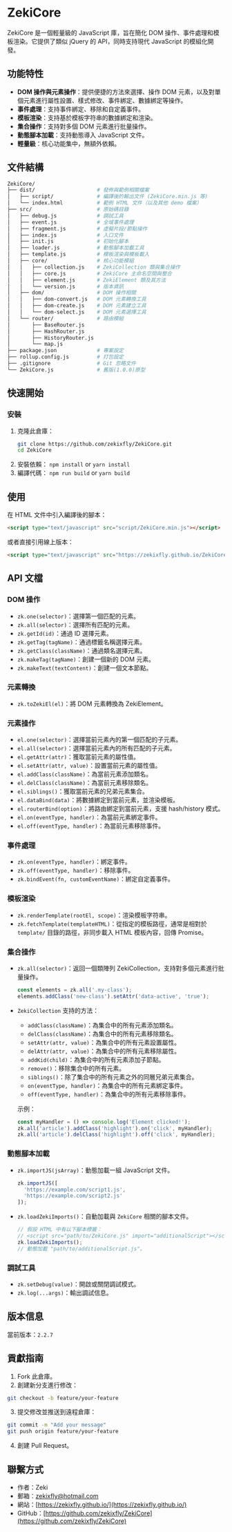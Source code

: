 # ZekiCore

ZekiCore 是一個輕量級的 JavaScript 庫，旨在簡化 DOM 操作、事件處理和模板渲染。它提供了類似 jQuery 的 API，同時支持現代 JavaScript 的模組化開發。

## 功能特性

- **DOM 操作與元素操作**：提供便捷的方法來選擇、操作 DOM 元素，以及對單個元素進行屬性設置、樣式修改、事件綁定、數據綁定等操作。
- **事件處理**：支持事件綁定、移除和自定義事件。
- **模板渲染**：支持基於模板字符串的數據綁定和渲染。
- **集合操作**：支持對多個 DOM 元素進行批量操作。
- **動態腳本加載**：支持動態導入 JavaScript 文件。
- **輕量級**：核心功能集中，無額外依賴。

## 文件結構
```bash
ZekiCore/
├── dist/                    # 發佈與範例相關檔案
│   ├── script/              # 編譯後的輸出文件 (ZekiCore.min.js 等)
│   └── index.html           # 範例 HTML 文件（以及其他 demo 檔案）
├── src/                     # 原始碼目錄
│   ├── debug.js             # 調試工具
│   ├── event.js             # 全域事件處理
│   ├── fragment.js          # 虛擬片段/節點操作
│   ├── index.js             # 入口文件
│   ├── init.js              # 初始化腳本
│   ├── loader.js            # 動態腳本加載工具
│   ├── template.js          # 模板渲染與模板載入
│   ├── core/                # 核心功能模組
│   │   ├── collection.js    # ZekiCollection 類與集合操作
│   │   ├── core.js          # ZekiCore 主命名空間與整合
│   │   ├── element.js       # ZekiElement 類及其方法
│   │   └── version.js       # 版本資訊
│   ├── dom/                 # DOM 操作相關
│   │   ├── dom-convert.js   # DOM 元素轉換工具
│   │   ├── dom-create.js    # DOM 元素建立工具
│   │   └── dom-select.js    # DOM 元素選擇工具
│   └── router/              # 路由模組
│       ├── BaseRouter.js
│       ├── HashRouter.js
│       ├── HistoryRouter.js
│       └── map.js
├── package.json             # 專案設定
├── rollup.config.js         # 打包設定
├── .gitignore               # Git 忽略文件
└── ZekiCore.js              # 舊版(1.0.0)原型
```


## 快速開始

### 安裝

1. 克隆此倉庫：
   ```bash
   git clone https://github.com/zekixfly/ZekiCore.git
   cd ZekiCore
2. 安裝依賴：
   `npm install` or `yarn install`
3. 編譯代碼：
   `npm run build` or `yarn build`

## 使用
在 HTML 文件中引入編譯後的腳本：
```html
<script type="text/javascript" src="script/ZekiCore.min.js"></script>
```
或者直接引用線上版本：
```html
<script type="text/javascript" src="https://zekixfly.github.io/ZekiCore/script/ZekiCore.min.js"></script>
```

## API 文檔
### DOM 操作
* `zk.one(selector)`：選擇第一個匹配的元素。
* `zk.all(selector)`：選擇所有匹配的元素。
* `zk.getId(id)`：通過 ID 選擇元素。
* `zk.getTag(tagName)`：通過標籤名稱選擇元素。
* `zk.getClass(className)`：通過類名選擇元素。
* `zk.makeTag(tagName)`：創建一個新的 DOM 元素。
* `zk.makeText(textContent)`：創建一個文本節點。

### 元素轉換
* `zk.toZekiEl(el)`：將 DOM 元素轉換為 ZekiElement。

### 元素操作
* `el.one(selector)`：選擇當前元素內的第一個匹配的子元素。
* `el.all(selector)`：選擇當前元素內的所有匹配的子元素。
* `el.getAttr(attr)`：獲取當前元素的屬性值。
* `el.setAttr(attr, value)`：設置當前元素的屬性值。
* `el.addClass(className)`：為當前元素添加類名。
* `el.delClass(className)`：為當前元素移除類名。
* `el.siblings()`：獲取當前元素的兄弟元素集合。
* `el.dataBind(data)`：將數據綁定到當前元素，並渲染模板。
* `el.routerBind(option)`：將路由綁定到當前元素，支援 hash/history 模式。
* `el.on(eventType, handler)`：為當前元素綁定事件。
* `el.off(eventType, handler)`：為當前元素移除事件。

### 事件處理
* `zk.on(eventType, handler)`：綁定事件。
* `zk.off(eventType, handler)`：移除事件。
* `zk.bindEvent(fn, customEventName)`：綁定自定義事件。

### 模板渲染
* `zk.renderTemplate(rootEl, scope)`：渲染模板字符串。
* `zk.fetchTemplate(templateHTML)`：從指定的模板路徑，通常是相對於 `template/` 目錄的路徑，非同步載入 HTML 模板內容，回傳 Promise。

### 集合操作
* `zk.all(selector)`：返回一個類陣列 ZekiCollection，支持對多個元素進行批量操作。
  ```javascript
  const elements = zk.all('.my-class');
  elements.addClass('new-class').setAttr('data-active', 'true');
  ```

* `ZekiCollection` 支持的方法：
  - `addClass(className)`：為集合中的所有元素添加類名。
  - `delClass(className)`：為集合中的所有元素移除類名。
  - `setAttr(attr, value)`：為集合中的所有元素設置屬性。
  - `delAttr(attr, value)`：為集合中的所有元素移除屬性。
  - `addKid(child)`：為集合中的所有元素添加子節點。
  - `remove()`：移除集合中的所有元素。
  - `siblings()`：除了集合中的所有元素之外的同層兄弟元素集合。
  - `on(eventType, handler)`：為集合中的所有元素綁定事件。
  - `off(eventType, handler)`：為集合中的所有元素移除事件。

  示例：
  ```javascript
  const myHandler = () => console.log('Element clicked!');
  zk.all('article').addClass('highlight').on('click', myHandler);
  zk.all('article').delClass('highlight').off('click', myHandler);
  ```


### 動態腳本加載
* `zk.importJS(jsArray)`：動態加載一組 JavaScript 文件。
  ```javascript
  zk.importJS([
    'https://example.com/script1.js',
    'https://example.com/script2.js'
  ]);
  ```

* `zk.loadZekiImports()`：自動加載與 `ZekiCore` 相關的腳本文件。
  ```javascript
  // 假設 HTML 中有以下腳本標籤：
  // <script src="path/to/ZekiCore.js" import="additionalScript"></script>
  zk.loadZekiImports();
  // 動態加載 "path/to/additionalScript.js"。
  ```

### 調試工具
* `zk.setDebug(value)`：開啟或關閉調試模式。
* `zk.log(...args)`：輸出調試信息。

## 版本信息
當前版本：`2.2.7`

## 貢獻指南
1. Fork 此倉庫。
2. 創建新分支進行修改：
```bash
git checkout -b feature/your-feature
```
3. 提交修改並推送到遠程倉庫：
```bash
git commit -m "Add your message"
git push origin feature/your-feature
```
4. 創建 Pull Request。

## 聯繫方式
- 作者：Zeki
- 郵箱：zekixfly@hotmail.com
- 網站：[https://zekixfly.github.io/](https://zekixfly.github.io/)
- GitHub：[https://github.com/zekixfly/ZekiCore](https://github.com/zekixfly/ZekiCore)